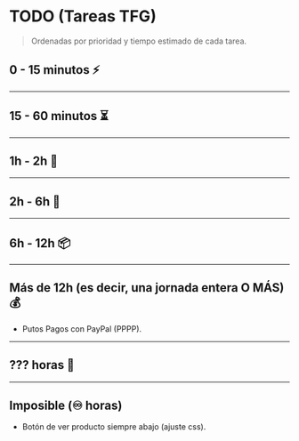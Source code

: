 # TODO (Tareas TFG)

> Ordenadas por prioridad y tiempo estimado de cada tarea.

## 0 - 15 minutos ⚡️

<hr>

## 15 - 60 minutos ⏳

<hr>

## 1h - 2h 🔄

<hr>

## 2h - 6h 🎨

<hr>

## 6h - 12h 📦

<hr>

## Más de 12h (es decir, una jornada entera O MÁS) 💰

- Putos Pagos con PayPal (PPPP).

<hr>

## ??? horas 🐛

<hr>

## Imposible (♾️ horas) 

- Botón de ver producto siempre abajo (ajuste css).